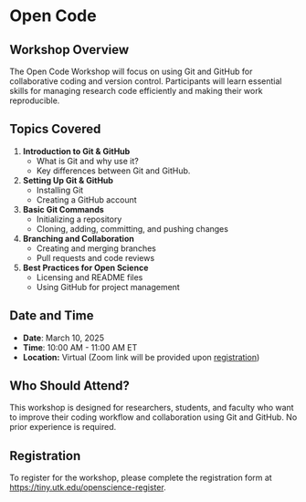 # Open Code

## Workshop Overview

The Open Code Workshop will focus on using Git and GitHub for collaborative coding and version control. Participants will learn essential skills for managing research code efficiently and making their work reproducible.

## Topics Covered

1. **Introduction to Git & GitHub**
   - What is Git and why use it?
   - Key differences between Git and GitHub.
2. **Setting Up Git & GitHub**
   - Installing Git
   - Creating a GitHub account
3. **Basic Git Commands**
   - Initializing a repository
   - Cloning, adding, committing, and pushing changes
4. **Branching and Collaboration**
   - Creating and merging branches
   - Pull requests and code reviews
5. **Best Practices for Open Science**
   - Licensing and README files
   - Using GitHub for project management

## Date and Time

- **Date**: March 10, 2025
- **Time**: 10:00 AM - 11:00 AM ET
- **Location:** Virtual (Zoom link will be provided upon [registration](https://tiny.utk.edu/openscience-register))

## Who Should Attend?

This workshop is designed for researchers, students, and faculty who want to improve their coding workflow and collaboration using Git and GitHub. No prior experience is required.

## Registration

To register for the workshop, please complete the registration form at <https://tiny.utk.edu/openscience-register>.

